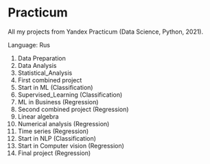 # Practicum
All my projects from Yandex Practicum (Data Science, Python, 2021).

Language: Rus

1) Data Preparation
2) Data Analysis
3) Statistical_Analysis
4) First combined project
5) Start in ML (Classification)
6) Supervised_Learning (Classification)
7) ML in Business (Regression)
8) Second combined project (Regression)
9) Linear algebra
10) Numerical analysis (Regression)
11) Time series (Regression)
12) Start in NLP (Classification)
13) Start in Computer vision (Regression)
14) Final project (Regression)
